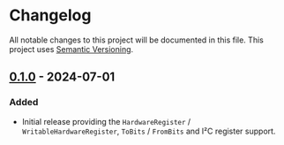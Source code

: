 # Changelog

All notable changes to this project will be documented in this file.
This project uses [Semantic Versioning](https://semver.org/spec/v2.0.0.html).

## [0.1.0] - 2024-07-01

[0.1.0]: https://github.com/sunsided/hardware-registers/releases/tag/v0.1.0

### Added

- Initial release providing the `HardwareRegister` / `WritableHardwareRegister`, `ToBits` / `FromBits` and I²C
  register support.
